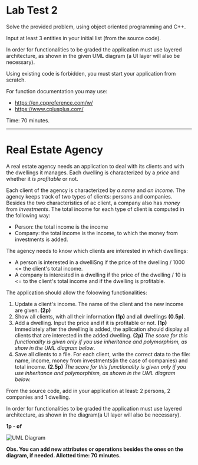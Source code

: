 # Lab Test 2

Solve the provided problem, using object oriented programming and C++.

Input at least 3 entities in your initial list (from the source code).

In order for functionalities to be graded the application must use layered architecture, as shown in the given UML diagram (a UI layer will also be necessary).

Using existing code is forbidden, you must start your application from scratch.

For function documentation you may use:
- https://en.cppreference.com/w/
- https://www.cplusplus.com/

Time: 70 minutes.

---

# Real Estate Agency

A real estate agency needs an application to deal with its clients and with the dwellings it manages. Each dwelling is characterized by a *price* and whether it *is profitable* or not.

Each client of the agency is characterized by *a name* and *an income*. The agency keeps track of two types of clients: persons and companies. Besides the two characteristics of ac client, a company also has *money* from *investments*. The total income for each type of client is computed in the following way:
- Person: the total income is the income
- Company: the total income is the income, to which the money from investments is added.

The agency needs to know which clients are interested in which dwellings:
- A person is interested in a dwelliSng if the price of the dwelling / 1000 <= the client's total income.
- A company is interested in a dwelling if the price of the dwelling / 10 is <= to the client's total income and if the dwelling is profitable.

The application should allow the foloowing functionalities:
1. Update a client's income. The name of the client and the new income are given. **(2p)**
2. Show all clients, with all their information **(1p)** and all dwellings **(0.5p)**.
3. Add a dwelling. Input the price and if it is profitable or not. **(1p)** Immediately after the dwelling is added, the aplication should display all clients that are interested in the added dwelling. **(2p)** *The score for this functionality is given only if you use inheritance and polymorphism, as show in the UML diagram below*.
4. Save all clients to a file. For each client, write the correct data to the file: name, income, money from investments(in the case of companies) and total income. **(2.5p)** *The score for this functionality is given only if you use inheritance and polymorphism, as shown in the UML diagram below.*

From the source code, add in your application at least: 2 persons, 2 companies and 1 dwelling.

In order for functionalities to be graded the application must use layered architecture, as shown in the diagram(a UI layer will also be necessary).

**1p - of**


![UML Diagram](https://i.postimg.cc/G3xymXSc/Real-Estate-Agency.png)


**Obs. You can add new attributes or operations besides the ones on the diagram, if needed. Allotted time: 70 minutes.**
